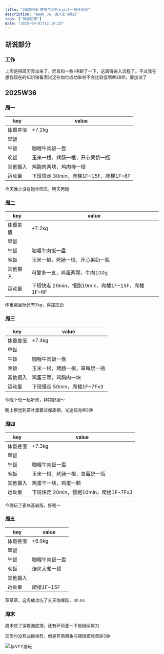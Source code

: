 ```yaml
---
title: "2025W36-健康生活Project～持续记录"
description: "Week 36，进入复习模式"
tags: ["每周记录"]
date: "2025-09-01T12:14:25"
---
```


## 胡说部分

### 工作

上周是把简历弄出来了，而且和一些HR聊了一下，这周得进入流程了。不过我在想我现在的知识储备面试这些岗位成功率会不会比较低啊@28@。要加油了

## 2025W36

### 周一

| key      | value                                   |
| -------- | --------------------------------------- |
| 体重差值 | +7.2kg                                  |
| 早饭     |                                         |
| 午饭     | 咖喱牛肉饭一盘                          |
| 晚饭     | 玉米一根，烤肠一根，开心果奶一瓶        |
| 其他摄入 | 鸡胸肉两块，鸡肉棒一根                  |
| 运动量   | 下班快走 30min，爬楼1F\~15F，爬楼1F\~6F |

今天晚上没有跑步回去，明天再跑

### 周二

| key      | value                                              |
| -------- | -------------------------------------------------- |
| 体重差值 | +7.2kg                                             |
| 早饭     |                                                    |
| 午饭     | 咖喱牛肉饭一盘                                     |
| 晚饭     | 玉米一根，烤肠一根，开心果奶一瓶                   |
| 其他摄入 | 可爱多一支，鸡蛋两颗，牛肉100g                     |
| 运动量   | 下班快走 20min，慢跑10min，爬楼1F\~15F，爬楼1F\~6F |

体重离目标还有7kg，得加把劲

### 周三

| key      | value                          |
| -------- | ------------------------------ |
| 体重差值 | +7.4kg                         |
| 早饭     |                                |
| 午饭     | 咖喱牛肉饭一盘                 |
| 晚饭     | 玉米一根，烤肠一根，草莓奶一瓶 |
| 其他摄入 | 鸡蛋三颗，鸡胸肉一块           |
| 运动量   | 下班慢走 50min，爬楼1F~7Fx3    |

今晚下班一起听歌，非常舒服～

晚上察觉到茶叶蛋要过保质期，光速炫完@3@

### 周四

| key      | value                                  |
| -------- | -------------------------------------- |
| 体重差值 | +7.3kg                                 |
| 早饭     |                                        |
| 午饭     | 咖喱牛肉饭一盘                         |
| 晚饭     | 玉米一根，烤肠一根，草莓奶一瓶         |
| 其他摄入 | 鸡蛋干一块，鸡蛋一颗                   |
| 运动量   | 下班快走 20min，慢跑10min，爬楼1F~7Fx3 |

今晚玩了麦块基岩版，好喔～

### 周五

| key      | value          |
| -------- | -------------- |
| 体重差值 | +6.9kg         |
| 早饭     |                |
| 午饭     | 咖喱牛肉饭一盘 |
| 晚饭     | 烧烤大餐一顿   |
| 其他摄入 |                |
| 运动量   | 爬楼1F~15F     |

草草草，这周成功吃了五天咖喱饭，oh no

### 周末

周末吃了深夜海底捞，还有萨莉亚～下周继续努力

这周也没有曲目推荐，但是有萌萌兔与猥琐猫叔叔@3@

![与NYY游玩](https://s2.loli.net/2025/09/08/B3x1NTlm2VO7fqg.png)

